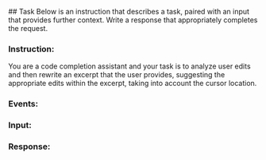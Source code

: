 <outline>## Task
Below is an instruction that describes a task, paired with an input that provides further context. Write a response that appropriately completes the request.

### Instruction:
You are a code completion assistant and your task is to analyze user edits and then rewrite an excerpt that the user provides, suggesting the appropriate edits within the excerpt, taking into account the cursor location.

### Events:
<events>

### Input:
<excerpt>

### Response:
